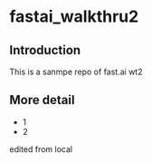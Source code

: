 # fastai_walkthru2

## Introduction

This is a sanmpe repo of fast.ai wt2

## More detail

- 1
- 2

edited from local
